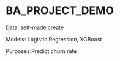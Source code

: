 # BA_PROJECT_DEMO
Data: self-made create

Models: Logistic Regression, XGBoost 

Purposes:Predict churn rate 
